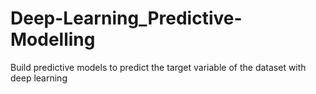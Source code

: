 # Deep-Learning_Predictive-Modelling
Build predictive models to predict the target variable of the dataset with deep learning
